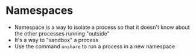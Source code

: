 # Namespaces

- Namespace is a way to isolate a process so that it doesn't know about the other processes running "outside"
- It's a way to "sandbox" a process
- Use the command `unshare` to run a process in a new namespace
